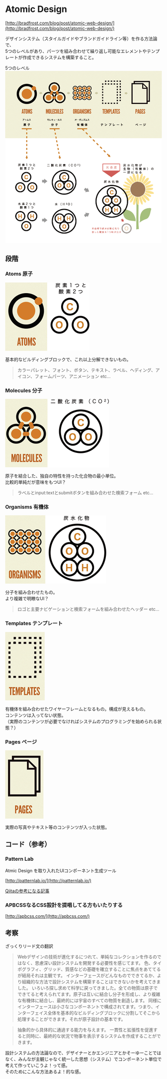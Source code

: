 # Atomic Design

[http://bradfrost.com/blog/post/atomic-web-design/](http://bradfrost.com/blog/post/atomic-web-design/)

デザインシステム（スタイルガイドやブランドガイドライン等）を作る方法論で、  
5つのレベルがあり、パーツを組み合わせて繰り返し可能なエレメントやテンプレートが作成できるシステムを構築すること。


5つのレベル 
![](https://github.com/neos-t-inaba/atmic-design/blob/master/_readme/img/compressed/atomic-design.img.stage.png)


## 段階

###  Atoms 原子

![](https://github.com/neos-t-inaba/atmic-design/blob/master/_readme/img/compressed/atomic-design.img.atoms.png)

基本的なビルディングブロックで、これ以上分解できないもの。

> カラーパレット、フォント、ボタン、テキスト、ラベル、ヘディング、アイコン、フォームパーツ、アニメーション etc...

### Molecules 分子

![](https://github.com/neos-t-inaba/atmic-design/blob/master/_readme/img/compressed/atomic-design.img.molecules.png)

原子を結合した、独自の特性を持った化合物の最小単位。  
比較的単純だが意味をもつUI？

> ラベルとinput:textとsubmitボタンを組み合わせた検索フォーム etc...

### Organisms 有機体

![](https://github.com/neos-t-inaba/atmic-design/blob/master/_readme/img/compressed/atomic-design.img.organisms.png)

分子を組み合わせたもの。  
より複雑で明瞭なUI？

> ロゴと主要ナビゲーションと検索フォームを組み合わせたヘッダー etc...

### Templates テンプレート

![](https://github.com/neos-t-inaba/atmic-design/blob/master/_readme/img/compressed/atomic-design.img.templates.png)

有機体を組み合わせたワイヤーフレームとなるもの。構成が見えるもの。  
コンテンツは入ってない状態。  
（実際のコンテンツが必要でなければシステムのプログラミングを始められる状態？）

### Pages ページ

![](https://github.com/neos-t-inaba/atmic-design/blob/master/_readme/img/compressed/atomic-design.img.pages.png)

実際の写真やテキスト等のコンテンツが入った状態。


## コード（参考）

### Pattern Lab

Atmic Design を取り入れたUIコンポーネント生成ツール

[http://patternlab.io/](http://patternlab.io/)

[Qiitaの参考になる記事](http://qiita.com/Mwrote/items/3eaed745185364135fa4)

### APBCSSなるCSS設計を提唱してる方もいたりする
[http://apbcss.com/](http://apbcss.com/)


## 考察

ざっくりリード文の翻訳
> Webデザインの技術が進化するにつれて、単純なコレクションを作るのではなく、思慮深い設計システムを開発する必要性を感じてます。
> 色、タイポグラフィ、グリッド、質感などの基礎を確立することに焦点をあててるが結局それは主観です。
> インターフェースがどんなものでできてるか、より組織的な方法で設計システムを構築することはできないかを考えてきました。
> いろいろ探し求めて科学に戻ってきました。全ての物質は原子でできてると考えられてます。原子は互いに結合し分子を形成し、より複雑な有機体に結合し、最終的には宇宙のすべての物質を創造します。
> 同様にインターフェースは小さなコンポーネントで構成されてます。つまり、インターフェイス全体を基本的なビルディングブロックに分割してそこから処理することができます。それが原子設計の基本です。


> 抽象的から具体的に通過する能力を与えます。
> 一貫性と拡張性を促進すると同時に、最終的な状況で物事を表示するシステムを作成することができます。

設計システムの方法論なので、デザイナーとかエンジニアとかそーゆーことではなく、みんなが主観じゃなく統一した思想（システム）でコンポーネント単位で考えて作っていこうよ！って感。  
そのためにこんな方法あるよ！的な感。


